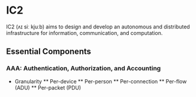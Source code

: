 # IC2

IC2 (ʌɪ siː kjuːb) aims to design and develop an autonomous and distributed infrastructure for information, communication, and computation.


## Essential Components

### AAA: Authentication, Authorization, and Accounting

* Granularity
** Per-device
** Per-person
** Per-connection
** Per-flow (ADU)
** Per-packet (PDU)

